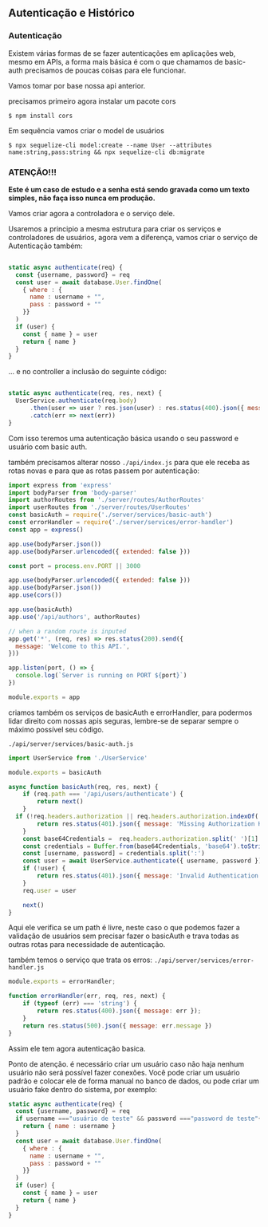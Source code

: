 ## Autenticação e Histórico

### Autenticação

Existem várias formas de se fazer autenticações em aplicações web, mesmo em APIs, a forma mais básica é com o que chamamos de basic-auth precisamos de poucas coisas para ele funcionar.

Vamos tomar por base nossa api anterior.

precisamos primeiro agora instalar um pacote cors

```
$ npm install cors
```
Em sequência vamos criar o model de usuários

```
$ npx sequelize-cli model:create --name User --attributes name:string,pass:string && npx sequelize-cli db:migrate
```

### ATENÇÃO!!!
**Este é um caso de estudo e a senha está sendo gravada como um texto simples, não faça isso nunca em produção.**


Vamos criar agora a controladora e o serviço dele.

Usaremos a principio a mesma estrutura para criar os serviços e controladores de usuários, agora vem a diferença, vamos criar o serviço de Autenticação também:

```js

static async authenticate(req) {
  const {username, password} = req
  const user = await database.User.findOne(
    { where : {
      name : username + "",
      pass : password + ""
    }}
  )
  if (user) {
    const { name } = user
    return { name }
  }
}

```
... e no controller a inclusão do seguinte código:

```js

static async authenticate(req, res, next) {
  UserService.authenticate(req.body)
      .then(user => user ? res.json(user) : res.status(400).json({ message: 'Username or password is incorrect' }))
      .catch(err => next(err))
}

```
Com isso teremos uma autenticação básica usando o seu password e usuário com basic auth.

também precisamos alterar nosso `./api/index.js` para que ele receba as rotas novas e para que as rotas passem por autenticação:

```js
import express from 'express'
import bodyParser from 'body-parser'
import authorRoutes from './server/routes/AuthorRoutes'
import userRoutes from './server/routes/UserRoutes'
const basicAuth = require('./server/services/basic-auth')
const errorHandler = require('./server/services/error-handler')
const app = express()

app.use(bodyParser.json())
app.use(bodyParser.urlencoded({ extended: false }))

const port = process.env.PORT || 3000

app.use(bodyParser.urlencoded({ extended: false }))
app.use(bodyParser.json())
app.use(cors())

app.use(basicAuth)
app.use('/api/authors', authorRoutes)

// when a random route is inputed
app.get('*', (req, res) => res.status(200).send({
  message: 'Welcome to this API.',
}))

app.listen(port, () => {
  console.log(`Server is running on PORT ${port}`)
})

module.exports = app

```
criamos também os serviços de basicAuth e errorHandler, para podermos lidar direito com nossas apis seguras, lembre-se de separar sempre o máximo possível seu código.

`./api/server/services/basic-auth.js`

```js
import UserService from './UserService'

module.exports = basicAuth

async function basicAuth(req, res, next) {
    if (req.path === '/api/users/authenticate') {
        return next()
    }
  if (!req.headers.authorization || req.headers.authorization.indexOf('Basic ') === -1) {
        return res.status(401).json({ message: 'Missing Authorization Header' })
    }
    const base64Credentials =  req.headers.authorization.split(' ')[1]
    const credentials = Buffer.from(base64Credentials, 'base64').toString('ascii')
    const [username, password] = credentials.split(':')
    const user = await UserService.authenticate({ username, password })
    if (!user) {
        return res.status(401).json({ message: 'Invalid Authentication Credentials' })
    }
    req.user = user

    next()
}

```
Aqui ele verifica se um path é livre, neste caso o que podemos fazer a validação de usuários sem precisar fazer o basicAuth e trava todas as outras rotas para necessidade de autenticação.

também temos o serviço que trata os erros:
`./api/server/services/error-handler.js`

```js
module.exports = errorHandler;

function errorHandler(err, req, res, next) {
    if (typeof (err) === 'string') {
        return res.status(400).json({ message: err });
    }
    return res.status(500).json({ message: err.message })
}

```
Assim ele tem agora autenticação basica.

Ponto de atenção. é necessário criar um usuário caso não haja nenhum usuário não será possível fazer conexões. Você pode criar um usuário padrão e colocar ele de forma manual no banco de dados, ou pode criar um usuário fake dentro do sistema, por exemplo:

```js
static async authenticate(req) {
  const {username, password} = req
  if username ==="usuário de teste" && password ==="password de teste"{
    return { name : username }
  } 
  const user = await database.User.findOne(
    { where : {
      name : username + "",
      pass : password + ""
    }}
  )
  if (user) {
    const { name } = user
    return { name }
  }
}

```
